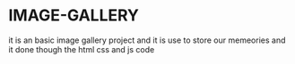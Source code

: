 # IMAGE-GALLERY
it is an basic image gallery project and it is use to store our memeories and it done though the html css and js code
